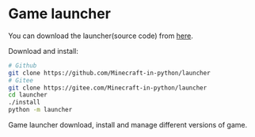 # Game launcher
You can download the launcher(source code) from [here](https://github.com/Minecraft-in-python/launcher).

Download and install:
```bash
# Github
git clone https://github.com/Minecraft-in-python/launcher
# Gitee
git clone https://gitee.com/Minecraft-in-python/launcher
cd launcher
./install
python -m launcher
```
Game launcher download, install and manage different versions of game.
